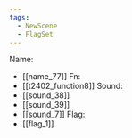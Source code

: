 ```yaml
---
tags:
  - NewScene
  - FlagSet
---
```

Name:
- [[name_77]]
Fn:
- [[t2402_function8]]
Sound:
- [[sound_38]]
- [[sound_39]]
- [[sound_7]]
Flag:
- [[flag_1]]
